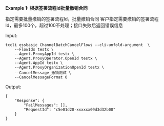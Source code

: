**Example 1: 根据签署流程id批量撤销合同**

指定需要批量撤销的签署流程Id，批量撤销合同
客户指定需要撤销的签署流程Id，最多100个，超过100不处理；接口失败后返回错误信息

Input: 

```
tccli essbasic ChannelBatchCancelFlows --cli-unfold-argument  \
    --FlowIds testx \
    --Agent.ProxyAppId testx \
    --Agent.ProxyOperator.OpenId testx \
    --Agent.AppId testx \
    --Agent.ProxyOrganizationOpenId testx \
    --CancelMessage 撤销测试 \
    --CancelMessageFormat 0
```

Output: 
```
{
    "Response": {
        "FailMessages": [],
        "RequestId": "c5e01d20-xxxxxx09d3d32b00"
    }
}
```

